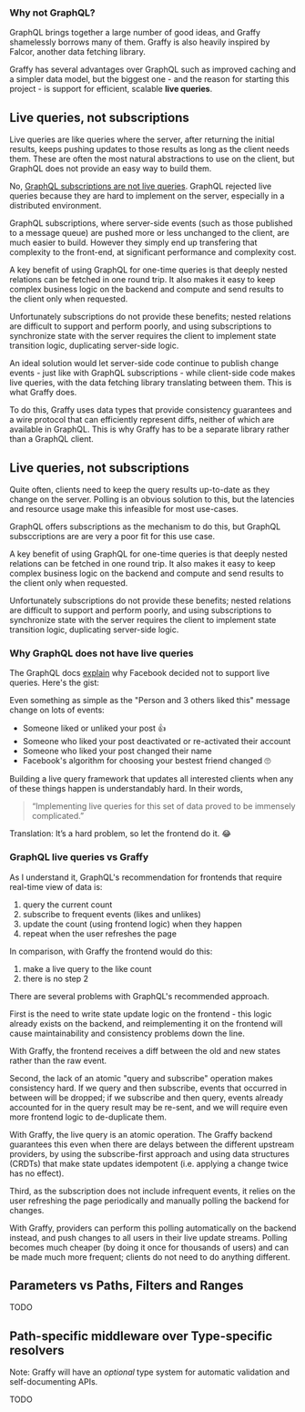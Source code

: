 ### Why not GraphQL?

GraphQL brings together a large number of good ideas, and Graffy shamelessly borrows many of them. Graffy is also heavily inspired by Falcor, another data fetching library.

Graffy has several advantages over GraphQL such as improved caching and a simpler data model, but the biggest one - and the reason for starting this project - is support for efficient, scalable **live queries**.

## Live queries, not subscriptions

Live queries are like queries where the server, after returning the initial results, keeps pushing updates to those results as long as the client needs them. These are often the most natural abstractions to use on the client, but GraphQL does not provide an easy way to build them.

No, [GraphQL subscriptions are not live queries](https://graphql.org/blog/subscriptions-in-graphql-and-relay/#why-not-live-queries). GraphQL rejected live queries because they are hard to implement on the server, especially in a distributed environment.

GraphQL subscriptions, where server-side events (such as those published to a message queue) are pushed more or less unchanged to the client, are much easier to build. However they simply end up transfering that complexity to the front-end, at significant performance and complexity cost.

A key benefit of using GraphQL for one-time queries is that deeply nested relations can be fetched in one round trip. It also makes it easy to keep complex business logic on the backend and compute and send results to the client only when requested.

Unfortunately subscriptions do not provide these benefits; nested relations are difficult to support and perform poorly, and using subscriptions to synchronize state with the server requires the client to implement state transition logic, duplicating server-side logic.

An ideal solution would let server-side code continue to publish change events - just like with GraphQL subscriptions - while client-side code makes live queries, with the data fetching library translating between them. This is what Graffy does.

To do this, Graffy uses data types that provide consistency guarantees and a wire protocol that can efficiently represent diffs, neither of which are available in GraphQL. This is why Graffy has to be a separate library rather than a GraphQL client.

## Live queries, not subscriptions

Quite often, clients need to keep the query results up-to-date as they change on the server. Polling is an obvious solution to this, but the latencies and resource usage make this infeasible for most use-cases.

GraphQL offers subscriptions as the mechanism to do this, but GraphQL subsccriptions are are very a poor fit for this use case.

A key benefit of using GraphQL for one-time queries is that deeply nested relations can be fetched in one round trip. It also makes it easy to keep complex business logic on the backend and compute and send results to the client only when requested.

Unfortunately subscriptions do not provide these benefits; nested relations are difficult to support and perform poorly, and using subscriptions to synchronize state with the server requires the client to implement state transition logic, duplicating server-side logic.

### Why GraphQL does not have live queries

The GraphQL docs [explain](https://graphql.org/blog/subscriptions-in-graphql-and-relay/#why-not-live-queries) why Facebook decided not to support live queries. Here's the gist:

Even something as simple as the "Person and 3 others liked this" message change on lots of events:

- Someone liked or unliked your post 👍
- Someone who liked your post deactivated or re-activated their account
- Someone who liked your post changed their name
- Facebook's algorithm for choosing your bestest friend changed 🙄

Building a live query framework that updates all interested clients when any of these things happen is understandably hard. In their words,

> “Implementing live queries for this set of data proved to be immensely complicated.”

Translation: It’s a hard problem, so let the frontend do it. 😂

### GraphQL live queries vs Graffy

As I understand it, GraphQL's recommendation for frontends that require real-time view of data is:

1. query the current count
2. subscribe to frequent events (likes and unlikes)
3. update the count (using frontend logic) when they happen
4. repeat when the user refreshes the page

In comparison, with Graffy the frontend would do this:

1. make a live query to the like count
2. there is no step 2

There are several problems with GraphQL's recommended approach.

First is the need to write state update logic on the frontend - this logic already exists on the backend, and reimplementing it on the frontend will cause maintainability and consistency problems down the line.

With Graffy, the frontend receives a diff between the old and new states rather than the raw event.

Second, the lack of an atomic "query and subscribe" operation makes consistency hard. If we query and then subscribe, events that occurred in between will be dropped; if we subscribe and then query, events already accounted for in the query result may be re-sent, and we will require even more frontend logic to de-duplicate them.

With Graffy, the live query is an atomic operation. The Graffy backend guarantees this even when there are delays between the different upstream providers, by using the subscribe-first approach and using data structures (CRDTs) that make state updates idempotent (i.e. applying a change twice has no effect).

Third, as the subscription does not include infrequent events, it relies on the user refreshing the page periodically and manually polling the backend for changes.

With Graffy, providers can perform this polling automatically on the backend instead, and push changes to all users in their live update streams. Polling becomes much cheaper (by doing it once for thousands of users) and can be made much more frequent; clients do not need to do anything different.

## Parameters vs Paths, Filters and Ranges

TODO

## Path-specific middleware over Type-specific resolvers

Note: Graffy will have an _optional_ type system for automatic validation and self-documenting APIs.

TODO
